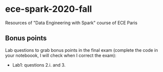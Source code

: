 # ece-spark-2020-fall

Resources of "Data Engineering with Spark" course of ECE Paris

## Bonus points

Lab questions to grab bonus points in the final exam (complete the code in your noteboook, I will check when I correct the exam):

- Lab1: questions 2.i. and 3.
